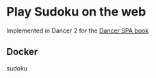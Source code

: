 # Play Sudoku on the web

Implemented in Dancer 2 for the [Dancer SPA book](https://leanpub.com/dancer-spa/)


## Docker

sudoku
